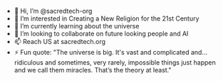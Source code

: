 - 👋 Hi, I’m @sacredtech-org
- 👀 I’m interested in Creating a New Religion for the 21st Century
- 🌱 I’m currently learning about the universe
- 💞️ I’m looking to collaborate on future looking people and AI
- 📫 Reach US at sacredtech.org
- ⚡ Fun quote: "The universe is big. It's vast and complicated and... ridiculous and sometimes, very rarely, impossible things just happen and we call them miracles. That’s the theory at least."

<!---
sacredtech-org/sacredtech-org is a ✨ special ✨ repository because its `README.md` (this file) appears on your GitHub profile.
You can click the Preview link to take a look at your changes.
--->
